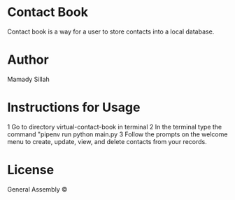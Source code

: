 # Contact Book
Contact book is a way for a user to store contacts into a local database.

# Author
Mamady Sillah 

# Instructions for Usage
  1 Go to directory virtual-contact-book in terminal 
  2 In the terminal type the command "pipenv run python main.py
  3 Follow the prompts on the welcome menu to create, update,
    view, and delete contacts from your records. 

# License
General Assembly ©    

